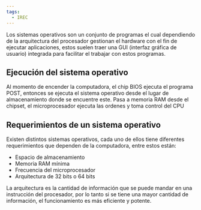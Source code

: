 ```yaml
---
tags:
  - IREC
---
```

Los sistemas operativos son un conjunto de programas el cual dependiendo de la arquitectura del procesador gestionan el hardware con el fin de ejecutar aplicaciones, estos suelen traer una GUI (interfaz gráfica de usuario) integrada para facilitar el trabajar con estos programas.

## Ejecución del sistema operativo

Al momento de encender la computadora, el chip BIOS ejecuta el programa POST, entonces se ejecuta el sistema operativo desde el lugar de almacenamiento donde se encuentre este. Pasa a memoria RAM desde el chipset, el microprocesador ejecuta las ordenes y toma control del CPU 

## Requerimientos de un sistema operativo

Existen distintos sistemas operativos, cada uno de ellos tiene diferentes requerimientos que dependen de la computadora, entre estos están:
- Espacio de almacenamiento 
- Memoria RAM mínima 
- Frecuencia del microprocesador
- Arquitectura de 32 bits o 64 bits

La arquitectura es la cantidad de información que se puede mandar en una instrucción del procesador, por lo tanto si se tiene una mayor cantidad de información, el funcionamiento es más eficiente y potente.

